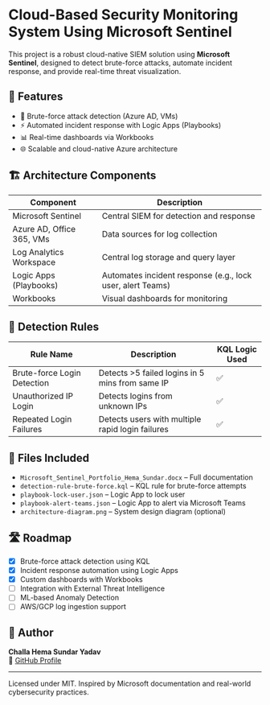 # Cloud-Based Security Monitoring System Using Microsoft Sentinel

This project is a robust cloud-native SIEM solution using **Microsoft Sentinel**, designed to detect brute-force attacks, automate incident response, and provide real-time threat visualization.

## 🔧 Features
- 🔐 Brute-force attack detection (Azure AD, VMs)
- ⚡ Automated incident response with Logic Apps (Playbooks)
- 📊 Real-time dashboards via Workbooks
- 🌐 Scalable and cloud-native Azure architecture

## 🏗️ Architecture Components

| Component             | Description                                                  |
|----------------------|--------------------------------------------------------------|
| Microsoft Sentinel    | Central SIEM for detection and response                      |
| Azure AD, Office 365, VMs | Data sources for log collection                         |
| Log Analytics Workspace | Central log storage and query layer                        |
| Logic Apps (Playbooks) | Automates incident response (e.g., lock user, alert Teams) |
| Workbooks             | Visual dashboards for monitoring                             |

## 📜 Detection Rules

| Rule Name                     | Description                                             | KQL Logic Used |
|------------------------------|---------------------------------------------------------|----------------|
| Brute-force Login Detection  | Detects >5 failed logins in 5 mins from same IP         | ✅             |
| Unauthorized IP Login        | Detects logins from unknown IPs                         | ✅             |
| Repeated Login Failures      | Detects users with multiple rapid login failures        | ✅             |

## 📂 Files Included

- `Microsoft_Sentinel_Portfolio_Hema_Sundar.docx` – Full documentation
- `detection-rule-brute-force.kql` – KQL rule for brute-force attempts
- `playbook-lock-user.json` – Logic App to lock user
- `playbook-alert-teams.json` – Logic App to alert via Microsoft Teams
- `architecture-diagram.png` – System design diagram (optional)

## 🛣️ Roadmap

- [x] Brute-force attack detection using KQL
- [x] Incident response automation using Logic Apps
- [x] Custom dashboards with Workbooks
- [ ] Integration with External Threat Intelligence
- [ ] ML-based Anomaly Detection
- [ ] AWS/GCP log ingestion support

## 📌 Author

**Challa Hema Sundar Yadav**  
🔗 [GitHub Profile](https://github.com/monkeydsundar/sundar)

---

Licensed under MIT. Inspired by Microsoft documentation and real-world cybersecurity practices.
